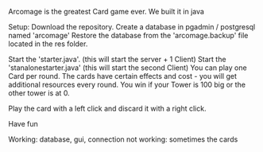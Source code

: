 Arcomage is the greatest Card game ever.
We built it in java


Setup:
Download the repository.
Create a database in pgadmin / postgresql named 'arcomage'
Restore the database from the 'arcomage.backup' file located in the res folder.


Start the 'starter.java'. (this will start the server + 1 Client)
Start the 'stanalonestarter.java' (this will start the second Client)
You can play one Card per round.
The cards have certain effects and cost - you will get additional resources every round.
You win if your Tower is 100 big or the other tower is at 0.

Play the card with a left click and discard it with a right click.

Have fun



Working: database, gui, connection
not working: sometimes the cards
